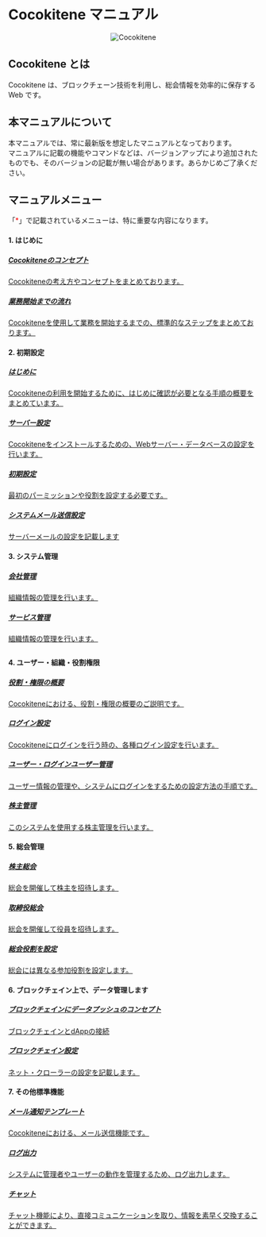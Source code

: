 # Cocokitene マニュアル

<p align="center">
<img src="./img/logo/Logo.png" alt="Cocokitene" style="border:none;">
</p>

## Cocokitene とは

Cocokitene は、ブロックチェーン技術を利用し、総会情報を効率的に保存する Web です。

<!-- <a href="" target="_blank">Cocokitene 公式サイト</a> -->

## 本マニュアルについて

本マニュアルでは、常に最新版を想定したマニュアルとなっております。  
マニュアルに記載の機能やコマンドなどは、バージョンアップにより追加されたものでも、そのバージョンの記載が無い場合があります。あらかじめご了承ください。

<!-- ## デモサイト一覧

業務に合わせた、さまざまなデモサイトをご用意しております。
<a href="" target="_blank">デモサイト一覧</a>をご確認ください。 -->

<!-- ## 機能・スクリーンショット

<a href="" target="_blank">機能・スクリーンショット</a>をご確認ください。 -->

<!-- ## 更新履歴・リリースノート

<a href="">リリースノート</a>をご確認ください。 -->

## マニュアルメニュー

「<span style="color:red;">\*</span>」で記載されているメニューは、特に重要な内容になります。

<div class="container-fluid" style="margin-bottom:2em;">
    <div>
        <h4>1. はじめに</h4>
        <div class="row">
            <div class="col-sm-6 tile tile">
                <a href="#/ja/concept">
                    <div class="tile-inner">
                        <h5>Cocokiteneのコンセプト</h5>
                        <p>Cocokiteneの考え方やコンセプトをまとめております。</p>
                    </div>
                </a>
            </div>
            <div class="col-sm-6 tile">
                <a href="#/ja/start_flow">
                    <div class="tile-inner">
                        <h5>業務開始までの流れ</h5>
                        <p>Cocokiteneを使用して業務を開始するまでの、標準的なステップをまとめております。</p>
                    </div>
                </a>
            </div>
        </div>
    </div>
    <div>
        <h4>2. 初期設定</h4>
        <div class="row">
            <div class="col-sm-6 tile">
                <a href="#/ja/quickstart">
                    <div class="tile-inner important-topic">
                        <h5>はじめに</h5>
                        <p>Cocokiteneの利用を開始するために、はじめに確認が必要となる手順の概要をまとめています。</p>
                    </div>
                </a>
            </div>
            <div class="col-sm-6 tile">
                <a href="#/ja/server">
                    <div class="tile-inner important-topic">
                        <h5>サーバー設定</h5>
                        <p>Cocokiteneをインストールするための、Webサーバー・データベースの設定を行います。</p>
                    </div>
                </a>
            </div>
            <div class="col-sm-6 tile">
                <a href="#/ja/first_setting">
                    <div class="tile-inner important-topic">
                        <h5>初期設定</h5>
                        <p>最初のパーミッションや役割を設定する必要です。</p>
                    </div>
                </a>
            </div>
            <div class="col-sm-6 tile">
                <a href="#/ja/mailsend_setting">
                    <div class="tile-inner">
                        <h5>システムメール送信設定</h5>
                        <p>サーバーメールの設定を記載します</p>
                    </div>
                </a>
            </div>
        </div>
    </div>
    <div>
        <h4>3. システム管理</h4>
        <div class="row">   
            <div class="col-sm-6 tile">
                <a href="#/ja/company">
                    <div class="tile-inner important-topic">
                        <h5>会社管理</h5>
                        <p>組織情報の管理を行います。</p>
                    </div>
                </a>
            </div>  
            <div class="col-sm-6 tile">
                <a href="#/ja/service">
                    <div class="tile-inner important-topic">
                        <h5>サービス管理</h5>
                        <p>組織情報の管理を行います。</p>
                    </div>
                </a>
            </div>           
        </div>       
    </div>
    </div>
    <div>
        <h4>4. ユーザー・組織・役割権限</h4>
        <div class="row">
            <div class="col-sm-6 tile">
                <a href="#/ja/permission">
                    <div class="tile-inner important-topic">
                        <h5>役割・権限の概要</h5>
                        <p>Cocokiteneにおける、役割・権限の概要のご説明です。</p>
                    </div>
                </a>
            </div>
            <div class="col-sm-6 tile">
                <a href="#/ja/login_setting">
                    <div class="tile-inner">
                        <h5>ログイン設定</h5>
                        <p>Cocokiteneにログインを行う時の、各種ログイン設定を行います。</p>
                    </div>
                </a>
            </div>
            <div class="col-sm-6 tile">
                <a href="#/ja/user">
                    <div class="tile-inner important-topic">
                        <h5>ユーザー・ログインユーザー管理</h5>
                        <p>ユーザー情報の管理や、システムにログインをするための設定方法の手順です。</p>
                    </div>
                </a>
            </div>
            <div class="col-sm-6 tile">
                <a href="#/ja/shareholder">
                    <div class="tile-inner important-topic">
                        <h5>株主管理</h5>
                        <p>このシステムを使用する株主管理を行います。</p>
                    </div>
                </a>
            </div>
        </div>
    </div>
    <div>
        <h4>5. 総会管理</h4>
        <div class="row">
            <div class="col-sm-6 tile">
                <a href="#/ja/shareholdersmtg">
                    <div class="tile-inner important-topic">
                        <h5>株主総会</h5>
                        <p>総会を開催して株主を招待します。</p>
                    </div>
                </a>
            </div>
            <div class="col-sm-6 tile">
                <a href="#/ja/boardmtg">
                    <div class="tile-inner important-topic">
                        <h5>取締役総会</h5>
                        <p>総会を開催して役員を招待します。</p>
                    </div>
                </a>
            </div>
            <div class="col-sm-6 tile">
                <a href="#/ja/paticipant">
                    <div class="tile-inner important-topic">
                        <h5>総会役割を設定</h5>
                        <p>総会には異なる参加役割を設定します。</p>
                    </div>
                </a>
            </div>
        </div>
    </div>
    <div>
        <h4>6. ブロックチェイン上で、データ管理します</h4>
        <div class="row">
            <div class="col-sm-6 tile">
                <a href="#/ja/blockchain_concept">
                    <div class="tile-inner important-topic">
                        <h5>ブロックチェインにデータプッシュのコンセプト</h5>
                        <p>ブロックチェインとdAppの接続</p>
                    </div>
                </a>
            </div>
            <div class="col-sm-6 tile">
                <a href="#/ja/blockchain_setting">
                    <div class="tile-inner important-topic">
                        <h5>ブロックチェイン設定</h5>
                        <p>ネット・クローラーの設定を記載します。</p>
                    </div>
                </a>
            </div>
        </div>
    </div>
    <div>
        <h4>7. その他標準機能</h4>
        <div class="row">
            <div class="col-sm-6 tile">
                <a href="#/ja/mail">
                    <div class="tile-inner important-topic">
                        <h5>メール通知テンプレート</h5>
                        <p>Cocokiteneにおける、メール送信機能です。</p>
                    </div>
                </a>
            </div>
            <div class="col-sm-6 tile">
                <a href="#/ja/logs">
                    <div class="tile-inner">
                        <h5>ログ出力</h5>
                        <p>システムに管理者やユーザーの動作を管理するため、ログ出力します。</p>
                    </div>
                </a>
            </div>
            <div class="col-sm-6 tile">
                <a href="#/ja/chat">
                    <div class="tile-inner">
                        <h5>チャット</h5>
                        <p>チャット機能により、直接コミュニケーションを取り、情報を素早く交換することができます。</p>
                    </div>
                </a>
            </div>
        </div>
    </div>
</div>
